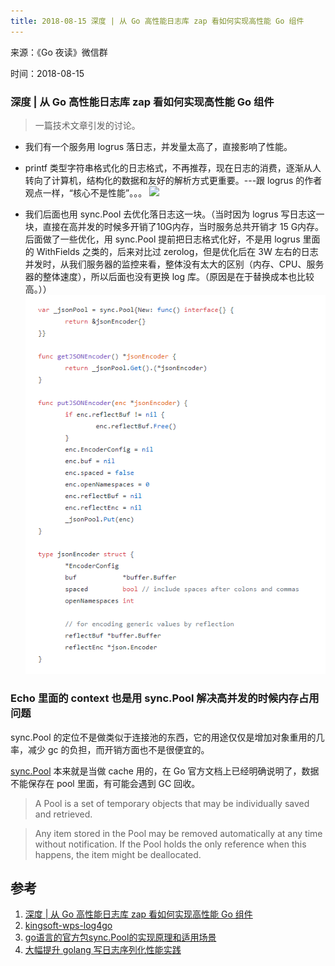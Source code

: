 ```yaml
---
title: 2018-08-15 深度 | 从 Go 高性能日志库 zap 看如何实现高性能 Go 组件
---
```

来源：《Go 夜读》微信群

时间：2018-08-15

### 深度 | 从 Go 高性能日志库 zap 看如何实现高性能 Go 组件

>一篇技术文章引发的讨论。

- 我们有一个服务用 logrus 落日志，并发量太高了，直接影响了性能。
- printf 类型字符串格式化的日志格式，不再推荐，现在日志的消费，逐渐从人转向了计算机，结构化的数据和友好的解析方式更重要。---跟 logrus 的作者观点一样，“核心不是性能”。。。
![](../images/2018-08-15-discuss-00.png)

- 我们后面也用 sync.Pool 去优化落日志这一块。（当时因为 logrus 写日志这一块，直接在高并发的时候多开销了10G内存，当时服务总共开销才 15 G内存。后面做了一些优化，用 sync.Pool 提前把日志格式化好，不是用 logrus 里面的 WithFields 之类的，后来对比过 zerolog，但是优化后在 3W 左右的日志并发时，从我们服务器的监控来看，整体没有太大的区别（内存、CPU、服务器的整体速度），所以后面也没有更换 log 库。（原因是在于替换成本也比较高。））
![](../images/2018-08-15-discuss-01.png)

### Echo 里面的 context 也是用 sync.Pool 解决高并发的时候内存占用问题

sync.Pool 的定位不是做类似于连接池的东西，它的用途仅仅是增加对象重用的几率，减少 gc 的负担，而开销方面也不是很便宜的。

[sync.Pool](https://golang.org/pkg/sync/#Pool) 本来就是当做 cache 用的，在 Go 官方文档上已经明确说明了，数据不能保存在 pool 里面，有可能会遇到 GC 回收。
>A Pool is a set of temporary objects that may be individually saved and retrieved.

>Any item stored in the Pool may be removed automatically at any time without notification. If the Pool holds the only reference when this happens, the item might be deallocated.

## 参考

1. [深度 | 从 Go 高性能日志库 zap 看如何实现高性能 Go 组件](https://mp.weixin.qq.com/s/i0bMh_gLLrdnhAEWlF-xDw)
2. [kingsoft-wps-log4go](https://github.com/kingsoft-wps/log4go)
3. [go语言的官方包sync.Pool的实现原理和适用场景](https://blog.csdn.net/yongjian_lian/article/details/42058893)
4. [大幅提升 golang 写日志序列化性能实践](https://my.oschina.net/u/2950272/blog/1785808)
